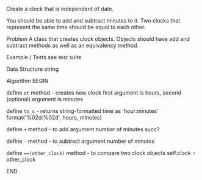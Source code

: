 Create a clock that is independent of date.

You should be able to add and subtract minutes to it. Two clocks that represent the same time should be equal to each other.


Problem
A class that creates clock objects.
Objects should have add and subtract methods as well as an equivalency method.

Example / Tests
see test suite

Data Structure
string

Algorithm
BEGIN

  define `at` method - creates new clock
  first argument is hours, second (optional) argument is minutes

  define `to_s` - returns string-formatted time as 'hour:minutes'
  format('%02d:%02d', hours, minutes)

  define `+` method - to add argument number of minutes
    succ?

  define `-` method - to subtract argument number of minutes

  define `==(other_clock)` method - to compare two clock objects
  self.clock = other_clock

END

